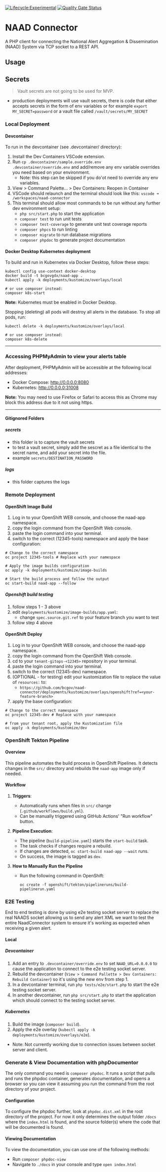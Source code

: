 [![Lifecycle:Experimental](https://img.shields.io/badge/Lifecycle-Experimental-339999)]()
[![Quality Gate Status](https://sonarcloud.io/api/project_badges/measure?project=bcgov_naad-connector&metric=alert_status)](https://sonarcloud.io/summary/new_code?id=bcgov_naad-connector)

# NAAD Connector

A PHP client for connecting the National Alert Aggregation & Dissemination (NAAD) System via TCP socket to a REST API.

## Usage

## Secrets
> Vault secrets are not going to be used for MVP.
- production deployments will use vault secrets, there is code that either accepts secrets in the form of env variables or for example `export MY_SECRET=password` or a vault file called `/vault/secrets/MY_SECRET`

### Local Deployment

#### Devcontainer

To run in the devcontainer (see .devcontainer/ directory):

1. Install the Dev Containers VSCode extension.
1. Run `cp .devcontainer/sample.override.env .devcontainer/override.env` and add/remove any env variable overrides you need based on your environment.
    - Note: this step can be skipped if you do'ot need to override any env variables.
1. View > Command Palette... > Dev Containers: Reopen in Container
1. VSCode should relaunch and the terminal should look like this: `vscode ➜ /workspaces/naad-connector`
1. This terminal should allow most commands to be run without any further dev environment setup:
    - `php src/start.php` to start the application
    - `composer test` to run unit tests
    - `composer test-coverage` to generate unit test coverage reports
    - `composer phpcs` to run linting
    - `composer migrate` to run database migrations
    - `composer phpdoc` to generate project documentation

#### Docker Desktop Kubernetes deployment

To build and run in Kubernetes via Docker Desktop, follow these steps:

```shell
kubectl config use-context docker-desktop
docker build -t bcgovgdx/naad-app .
kubectl apply -k deployments/kustomize/overlays/local

# or use composer instead:
composer k8s-start
```

**Note:** Kubernetes must be enabled in Docker Desktop.

Stopping (deleting) all pods will destroy all alerts in the database. To stop all pods, run:

```shell
kubectl delete -k deployments/kustomize/overlays/local

# or use composer instead:
composer k8s-delete
```

---

### Accessing PHPMyAdmin to view your alerts table

After deployment, PHPMyAdmin will be accessible at the following local addresses:

- Docker Compose: <http://0.0.0.0:8080>
- Kubernetes: <http://0.0.0.0:31008>

**Note:** You may need to use Firefox or Safari to access this as Chrome may block this address due to it not using https.

---

#### Gitignored Folders
##### secrets
- this folder is to capture the vault secrets 
- to test a vault secret, simply add the sescret as a file identical to the secret name, and add your secret into the file.
- example `secrets/DESTINATION_PASSWORD`

##### logs
- this folder captures the logs

### Remote Deployment

#### OpenShift Image Build

1. Log in to your OpenShift WEB console, and choose the naad-app namespace.
2. copy the login command from the OpenShift Web console.
3. paste the login command into your terminal.
4. switch to the correct (12345-tools) namespace and apply the base configuration:

```shell
# Change to the correct namespace
oc project 12345-tools # Replace with your namespace

# Apply the image builds configuration
oc apply -k deployments/kustomize/image-builds

# Start the build process and follow the output
oc start-build naad-app --follow
```

##### Openshift build testing

1. follow steps 1 - 3 above
2. edit `deployments/kustomize/image-builds/app.yaml`:
    - change `spec.source.git.ref` to your feature branch you want to test
3. follow step 4 above

#### OpenShift Deploy

1. Log in to your OpenShift WEB console, and choose the naad-app namespace.
2. copy the login command from the OpenShift Web console.
3. cd to your `tenant-gitops-<12345>` repository in your terminal.
4. paste the login command into your terminal.
5. switch to the correct (12345-dev) namespace.
6. (OPTIONAL - for testing) edit your kustomization file to replace the value of `resources:` to:
    - `https://github.com/bcgov/naad-connector/deployments/kustomize/overlays/openshift?ref=<your-feature-branch>`
7. apply the base configuration:

```shell
# Change to the correct namespace
oc project 12345-dev # Replace with your namespace

# from your tenant root, apply the Kustomization file
oc apply -k deployments/kustomize/dev
```

### OpenShift Tekton Pipeline

#### Overview
This pipeline automates the build process in OpenShift Pipelines. It detects changes in the `src/` directory and rebuilds the `naad-app` image only if needed.

#### Workflow
1. **Triggers**:
   - Automatically runs when files in `src/` change (`.github/workflows/build.yml`).
   - Can be manually triggered using GitHub Actions' "Run workflow" button.

2. **Pipeline Execution**:
   - The pipeline (`build-pipeline.yaml`) starts the `start-build` task.
   - The task checks if changes require a rebuild.
   - If changes are detected, `oc start-build naad-app --wait` runs.
   - On success, the image is tagged as `dev`.

3. **How to Manually Run the Pipeline**
   - Run the following command in OpenShift:
     ```
     oc create -f openshift/tekton/pipelineruns/build-pipelinerun.yaml
     ```

### E2E Testing

End to end testing is done by using e2e testing socket server to replace the real NAADS socket allowing us to send any alert XML we want to test the entire NaadConnector system to ensure it's working as expected when receiving a given alert.

#### Local

##### Devcontainer

1. Add an entry to `.devcontainer/override.env` to set `NAAD_URL=0.0.0.0` to cause the application to connect to the e2e testing socket server.
1. Rebuild the devcontainer (`View > Command Pallette > Dev Containers: Rebuild Container`) so it's using the new env from step 1.
1. In a devcontainer terminal, run `php tests/e2e/start.php` to start the e2e testing socket server.
1. In another devcontainer, run `php src/start.php` to start the application which should connect to the testing socket server.

##### Kubernetes

1. Build the image (`composer build`).
1. Apply the e2e overlay (`kubectl apply -k deployments/kustomize/overlays/e2e`).
  - Note: Not currently working due to connection issues between socket server and client.

### Generate & View Documentation with phpDocumentor

The only command you need is `composer phpdoc`. It runs a script that pulls and runs the phpdoc container, generates documentation, and opens a browser so you can view it assuming you run the command from the root directory of your project.

#### Configuration

To configure the phpdoc further, look at `phpdoc.dist.xml` in the root directory of the project. For now it only determines the output folder `/docs` where the `index.html` is found, and the source folder(s) where the code that will be documented is found.

#### Viewing Documentation

To view the documentation, you can use one of the following methods:

- Run `composer phpdoc-view`
- Navigate to `./docs` in your console and type `open index.html`
